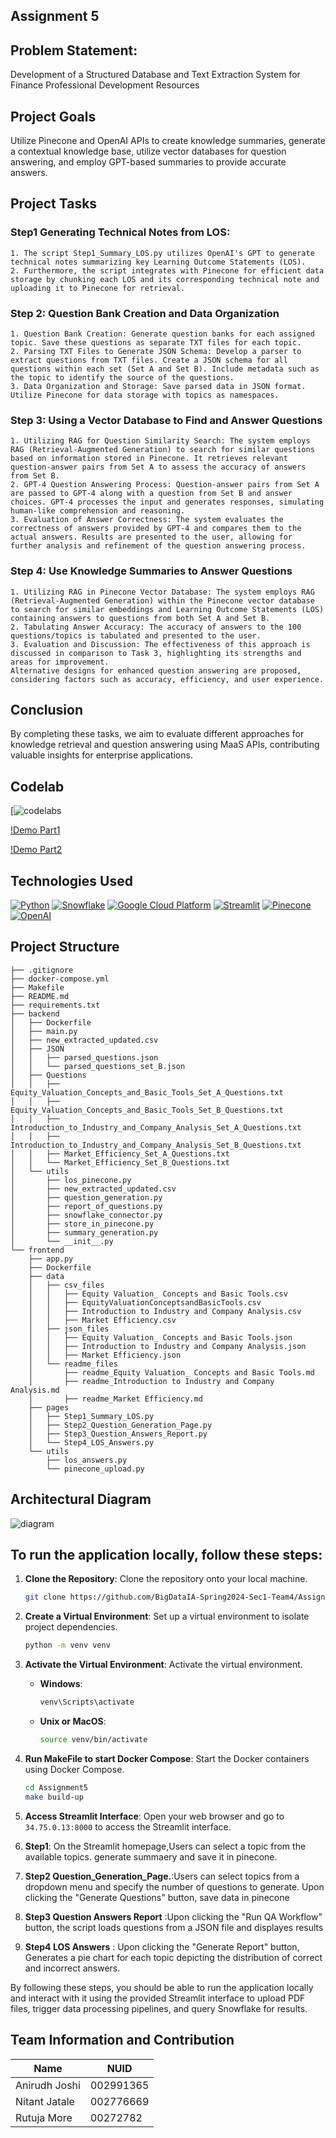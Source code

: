 
## Assignment 5

## Problem Statement:
Development of a Structured Database and Text Extraction System for Finance Professional Development Resources

## Project Goals
Utilize Pinecone and OpenAI APIs to create knowledge summaries, generate a contextual knowledge base, utilize vector databases for question answering, and employ GPT-based summaries to provide accurate answers.

## Project Tasks
  
### Step1 Generating Technical Notes from LOS:
        
    1. The script Step1_Summary_LOS.py utilizes OpenAI's GPT to generate technical notes summarizing key Learning Outcome Statements (LOS).
    2. Furthermore, the script integrates with Pinecone for efficient data storage by chunking each LOS and its corresponding technical note and uploading it to Pinecone for retrieval.

 ### Step 2: Question Bank Creation and Data Organization

    1. Question Bank Creation: Generate question banks for each assigned topic. Save these questions as separate TXT files for each topic.
    2. Parsing TXT Files to Generate JSON Schema: Develop a parser to extract questions from TXT files. Create a JSON schema for all questions within each set (Set A and Set B). Include metadata such as the topic to identify the source of the questions.
    3. Data Organization and Storage: Save parsed data in JSON format. Utilize Pinecone for data storage with topics as namespaces.


### Step 3: Using a Vector Database to Find and Answer Questions
    
    1. Utilizing RAG for Question Similarity Search: The system employs RAG (Retrieval-Augmented Generation) to search for similar questions based on information stored in Pinecone. It retrieves relevant question-answer pairs from Set A to assess the accuracy of answers from Set B.
    2. GPT-4 Question Answering Process: Question-answer pairs from Set A are passed to GPT-4 along with a question from Set B and answer choices. GPT-4 processes the input and generates responses, simulating human-like comprehension and reasoning.
    3. Evaluation of Answer Correctness: The system evaluates the correctness of answers provided by GPT-4 and compares them to the actual answers. Results are presented to the user, allowing for further analysis and refinement of the question answering process.

    
### Step 4: Use Knowledge Summaries to Answer Questions
    
    1. Utilizing RAG in Pinecone Vector Database: The system employs RAG (Retrieval-Augmented Generation) within the Pinecone vector database to search for similar embeddings and Learning Outcome Statements (LOS) containing answers to questions from both Set A and Set B.
    2. Tabulating Answer Accuracy: The accuracy of answers to the 100 questions/topics is tabulated and presented to the user.
    3. Evaluation and Discussion: The effectiveness of this approach is discussed in comparison to Task 3, highlighting its strengths and areas for improvement.
    Alternative designs for enhanced question answering are proposed, considering factors such as accuracy, efficiency, and user experience.

## Conclusion

By completing these tasks, we aim to evaluate different approaches for knowledge retrieval and question answering using MaaS APIs, contributing valuable insights for enterprise applications.

## Codelab

[![codelabs](https://codelabs-preview.appspot.com/?file_id=1fgubqz6h9BDCbEH1wdWYCjpfK3Iof7RCu2W_Kd6uOAY#3)

[!Demo Part1](https://www.youtube.com/watch?v=5RZNkLJtoBE)
 
[!Demo Part2](https://www.youtube.com/watch?v=0n0S1EA3dPc)

## Technologies Used

[![Python](https://img.shields.io/badge/Python-FFD43B?style=for-the-badge&logo=python&logoColor=blue)](https://www.python.org/)
[![Snowflake](https://img.shields.io/badge/Snowflake-387BC3?style=for-the-badge&logo=snowflake&logoColor=light)](https://www.snowflake.com/)
[![Google Cloud Platform](https://img.shields.io/badge/Google%20Cloud%20Platform-4285F4?style=for-the-badge&logo=google-cloud&logoColor=white)](https://cloud.google.com/)
[![Streamlit](https://img.shields.io/badge/Streamlit-FF4B4B?style=for-the-badge&logo=streamlit&logoColor=white)](https://www.streamlit.io/)
[![Pinecone](https://img.shields.io/badge/Pinecone-7B0099?style=for-the-badge&logo=pinecone&logoColor=white)](https://www.pinecone.io/)
[![OpenAI](https://img.shields.io/badge/OpenAI-000000?style=for-the-badge&logo=openai&logoColor=white)](https://openai.com/)



## Project Structure
```
├── .gitignore
├── docker-compose.yml
├── Makefile
├── README.md
├── requirements.txt
├── backend
│   ├── Dockerfile
│   ├── main.py
│   ├── new_extracted_updated.csv
│   ├── JSON
│   │   ├── parsed_questions.json
│   │   └── parsed_questions_set_B.json
│   ├── Questions
│   │   ├── Equity_Valuation_Concepts_and_Basic_Tools_Set_A_Questions.txt
│   │   ├── Equity_Valuation_Concepts_and_Basic_Tools_Set_B_Questions.txt
│   │   ├── Introduction_to_Industry_and_Company_Analysis_Set_A_Questions.txt
│   │   ├── Introduction_to_Industry_and_Company_Analysis_Set_B_Questions.txt
│   │   ├── Market_Efficiency_Set_A_Questions.txt
│   │   └── Market_Efficiency_Set_B_Questions.txt
│   └── utils
│       ├── los_pinecone.py
│       ├── new_extracted_updated.csv
│       ├── question_generation.py
│       ├── report_of_questions.py
│       ├── snowflake_connector.py
│       ├── store_in_pinecone.py
│       ├── summary_generation.py
│       └── __init__.py
└── frontend
    ├── app.py
    ├── Dockerfile
    ├── data
    │   ├── csv_files
    │   │   ├── Equity Valuation_ Concepts and Basic Tools.csv
    │   │   ├── EquityValuationConceptsandBasicTools.csv
    │   │   ├── Introduction to Industry and Company Analysis.csv
    │   │   ├── Market Efficiency.csv
    │   ├── json_files
    │   │   ├── Equity Valuation_ Concepts and Basic Tools.json
    │   │   ├── Introduction to Industry and Company Analysis.json
    │   │   ├── Market Efficiency.json
    │   └── readme_files
    │       ├── readme_Equity Valuation_ Concepts and Basic Tools.md
    │       ├── readme_Introduction to Industry and Company Analysis.md
    │       ├── readme_Market Efficiency.md
    ├── pages
    │   ├── Step1_Summary_LOS.py
    │   ├── Step2_Question_Generation_Page.py
    │   ├── Step3_Question_Answers_Report.py
    │   └── Step4_LOS_Answers.py
    └── utils
        ├── los_answers.py
        └── pinecone_upload.py
```
## Architectural Diagram
![diagram](https://github.com/BigDataIA-Spring2024-Sec1-Team4/Assignment5/blob/Anirudha/diagrams/system_architecture_for_assignment5.png)

## To run the application locally, follow these steps:

1. **Clone the Repository**: Clone the repository onto your local machine.

   ```bash
   git clone https://github.com/BigDataIA-Spring2024-Sec1-Team4/Assignment5
   ```

2. **Create a Virtual Environment**: Set up a virtual environment to isolate project dependencies.

   ```bash
   python -m venv venv
   ```

3. **Activate the Virtual Environment**: Activate the virtual environment.

   - **Windows**:

     ```bash
     venv\Scripts\activate
     ```

   - **Unix or MacOS**:

     ```bash
     source venv/bin/activate
     ```

4. **Run MakeFile to start Docker Compose**: Start the Docker containers using Docker Compose.

   ```bash
   cd Assignment5
   make build-up
   ```

5. **Access Streamlit Interface**: Open your web browser and go to `34.75.0.13:8000` to access the Streamlit interface.

6. **Step1**: On the Streamlit homepage,Users can select a topic from the available topics. generate summaery and save it in pinecone.

7. **Step2 Question_Generation_Page.**:Users can select topics from a dropdown menu and specify the number of questions to generate. Upon clicking the "Generate Questions" button, save data in pinecone
8. **Step3 Question Answers Report** :Upon clicking the "Run QA Workflow" button, the script loads questions from a JSON file and displayes results
9. **Step4 LOS Answers** :  Upon clicking the "Generate Report" button, Generates a pie chart for each topic depicting the distribution of correct and incorrect answers.
    
By following these steps, you should be able to run the application locally and interact with it using the provided Streamlit interface to upload PDF files, trigger data processing pipelines, and query Snowflake for results.



## Team Information and Contribution 

Name           | NUID          |
---------------|---------------|
Anirudh Joshi  | 002991365     |      
Nitant Jatale  | 002776669     |      
Rutuja More    | 00272782      |      
